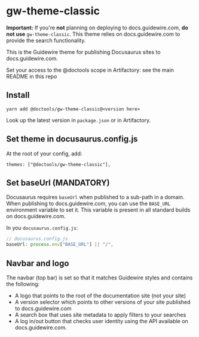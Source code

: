 # gw-theme-classic

**Important:** If you're **not** planning on deploying to docs.guidewire.com,
**do not use** `gw-theme-classic`. This theme relies on docs.guidewire.com to
provide the search functionality.

This is the Guidewire theme for publishing Docusaurus sites to
docs.guidewire.com.

Set your access to the @doctools scope in Artifactory: see the main README in
this repo

## Install

```
yarn add @doctools/gw-theme-classic@<version here>
```

Look up the latest version in `package.json` or in Artifactory.

## Set theme in docusaurus.config.js

At the root of your config, add:

```
themes: ["@doctools/gw-theme-classic"],
```

## Set baseUrl (MANDATORY)

Docusaurus requires `baseUrl` when published to a sub-path in a domain. When
publishing to docs.guidewire.com, you can use the `BASE_URL` environment
variable to set it. This variable is present in all standard builds on
docs.guidewire.com.

In you `docusaurus.config.js`:

```js
// docusaurus.config.js
baseUrl: process.env["BASE_URL"] || "/",
```

## Navbar and logo

The navbar (top bar) is set so that it matches Guidewire styles and contains the
following:

- A logo that points to the root of the documentation site (not your site)
- A version selector which points to other versions of your site published to
  docs.guidewire.com
- A search box that uses site metadata to apply filters to your searches
- A log in/out button that checks user identity using the API available on
  docs.guidewire.com.
